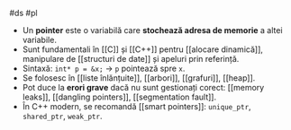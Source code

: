 #ds #pl
- Un **pointer** este o variabilă care **stochează adresa de memorie** a altei variabile.
- Sunt fundamentali în [[C]] și [[C++]] pentru [[alocare dinamică]], manipulare de [[structuri de date]] și apeluri prin referință.
- Sintaxă: `int* p = &x;` → `p` pointează spre `x`.
- Se folosesc în [[liste înlănțuite]], [[arbori]], [[grafuri]], [[heap]].
- Pot duce la **erori grave** dacă nu sunt gestionați corect: [[memory leaks]], [[dangling pointers]], [[segmentation fault]].
- În C++ modern, se recomandă [[smart pointers]]: `unique_ptr`, `shared_ptr`, `weak_ptr`.

